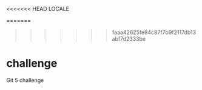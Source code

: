 <<<<<<< HEAD
LOCALE

=======

> > > > > > > 1aaa42625fe84c87f7b9f2117db13abf7d2333be

# challenge

Git 5 challenge
